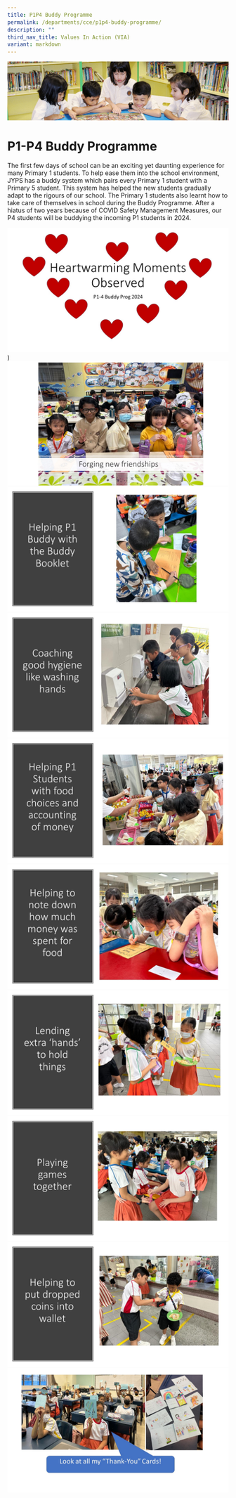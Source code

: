 ```yaml
---
title: P1P4 Buddy Programme
permalink: /departments/cce/p1p4-buddy-programme/
description: ""
third_nav_title: Values In Action (VIA)
variant: markdown
---
```

![](/images/banner.gif)

  
  
P1-P4 Buddy Programme
============


The first few days of school can be an exciting yet daunting experience for many Primary 1 students. To help ease them into the school environment, JYPS has a buddy system which pairs every Primary 1 student with a Primary 5 student. This system has helped the new students gradually adapt to the rigours of our school. The Primary 1 students also learnt how to take care of themselves in school during the Buddy Programme. After a hiatus of two years because of COVID Safety Management Measures, our P4 students will be buddying the incoming P1 students in 2024.

![](/images/Buddy_Prog_Slide1.jpg))
![](/images/Buddy_Prog_Slide2.jpg)
![](/images/Buddy_Prog_Slide3.jpg)
![](/images/Buddy_Prog_Slide4.jpg)
![](/images/Buddy_Prog_Slide5.jpg)
![](/images/Buddy_Prog_Slide6.jpg)
![](/images/Buddy_Prog_Slide7.jpg)
![](/images/Buddy_Prog_Slide8.jpg)
![](/images/Buddy_Prog_Slide9.jpg)
![](/images/Buddy_Prog_Slide10.jpg)